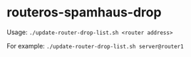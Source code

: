 # routeros-spamhaus-drop
Usage: `./update-router-drop-list.sh <router address>`

For example: `./update-router-drop-list.sh server@router1`
